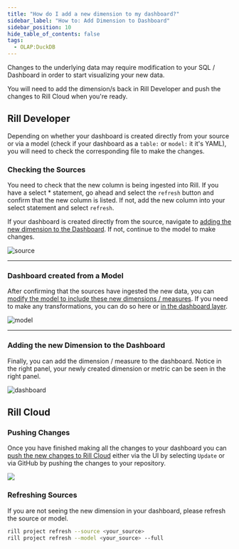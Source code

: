 ```yaml
---
title: "How do I add a new dimension to my dashboard?"
sidebar_label: "How to: Add Dimension to Dashboard"
sidebar_position: 10
hide_table_of_contents: false
tags:
  - OLAP:DuckDB
---
```


Changes to the underlying data may require modification to your SQL / Dashboard in order to start visualizing your new data. 

You will need to add the dimension/s back in Rill Developer and push the changes to Rill Cloud when you're ready.

## Rill Developer

Depending on whether your dashboard is created directly from your source or via a model (check if your dashboard as a `table:` or `model:` it it's YAML), you will need to check the corresponding file to make the changes.

### Checking the Sources

You need to check that the new column is being ingested into Rill. If you have a select * statement, go ahead and select the `refresh` button and confirm that the new column is listed. If not, add the new column into your select statement and select `refresh`.

If your dashboard is created directly from the source, navigate to [adding the new dimension to the Dashboard](#adding-the-new-dimension-to-the-dashboard). If not, continue to the model to make changes.

![source](/img/tutorials/other/source-new-dimension.png)

---

### Dashboard created from a Model

After confirming that the sources have ingested the new data, you can [modify the model to include these new dimensions / measures](https://docs.rilldata.com/build/models/). If you need to make any transformations, you can do so here or [in the dashboard layer](https://docs.rilldata.com/build/dashboards/expressions).


![model](/img/tutorials/other/model-new-dimension.png)

---
### Adding the new Dimension to the Dashboard

Finally, you can add the dimension / measure to the dashboard. Notice in the right panel, your newly created dimension or metric can be seen in the right panel. 

![dashboard](/img/tutorials/other/dashboard-new-dimension.png)

## Rill Cloud

### Pushing Changes
Once you have finished making all the changes to your dashboard you can [push the new changes to Rill Cloud](/tutorials/rill_advanced_features/advanced_developer/update-rill-cloud) either via the UI by selecting `Update` or via GitHub by pushing the changes to your repository.

<img src = '/img/tutorials/other/redeploy.gif' class='rounded-gif' />
<br />

### Refreshing Sources
If you are not seeing the new dimension in your dashboard, please refresh the source or model.

```bash
rill project refresh --source <your_source> 
rill project refresh --model <your_source> --full
```